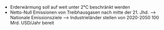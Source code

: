 - Erderwärmung soll auf weit unter 2°C beschränkt werden
- Netto-Null Emissionen von Treibhausgasen nach mitte der 21. Jhd. 
--> Nationale Emissionsziele
--> Industrieländer stellen von 2020-2050 100 Mrd. USD/Jahr bereit